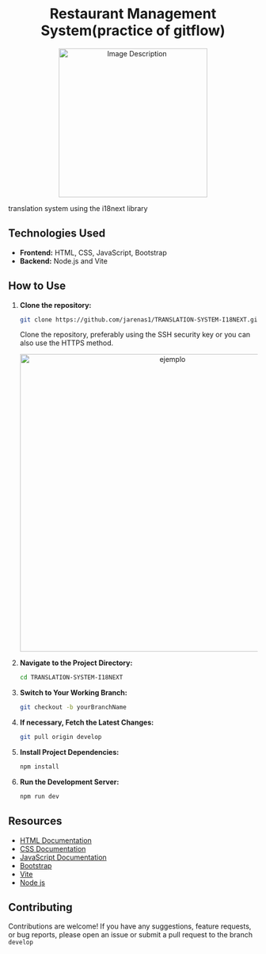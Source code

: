 # <div align="center">Restaurant Management System(practice of gitflow)
</div>

<div align="center"><img src="file:///C:/Users/juanj/AppData/Local/Packages/5319275A.WhatsAppDesktop_cv1g1gvanyjgm/TempState/968B15768F3D19770471E9436D97913C/Imagen%20de%20WhatsApp%202024-08-12%20a%20las%2020.57.37_6a9aae5b.jpg" alt="Image Description" width="300"></div>

<p align="justify">translation system using the i18next library</p>

## Technologies Used

- **Frontend:** HTML, CSS, JavaScript, Bootstrap 
- **Backend:** Node.js and Vite

## How to Use

1. **Clone the repository:**
   ```bash
   git clone https://github.com/jarenas1/TRANSLATION-SYSTEM-I18NEXT.git
   ```
   Clone the repository, preferably using the SSH security key or you can also use the HTTPS method.
    <p align="center"><img src="https://happygitwithr.com/img/github-https-or-ssh-url-annotated.png" width="600" alt="ejemplo"></p>
2. **Navigate to the Project Directory:**
   ```bash
   cd TRANSLATION-SYSTEM-I18NEXT
   ```
3. **Switch to Your Working Branch:**
   ```bash
   git checkout -b yourBranchName
   ```
4. **If necessary, Fetch the Latest Changes:**
    ```bash
   git pull origin develop
   ```
5. **Install Project Dependencies:**
    ```bash
   npm install
   ```
6. **Run the Development Server:**
    ```bash
   npm run dev
   ```

## Resources

- [HTML Documentation](https://developer.mozilla.org/es/docs/Web/HTML)
- [CSS Documentation](https://developer.mozilla.org/es/docs/Web/CSS)
- [JavaScript Documentation](https://developer.mozilla.org/es/docs/Web/JavaScript)
- [Bootstrap](https://getbootstrap.com/)
- [Vite](https://vitejs.dev/)
- [Node js](https://nodejs.org/en/)

## Contributing

Contributions are welcome! If you have any suggestions, feature requests, or bug reports, please open an issue or submit a pull request to the branch ```develop```
